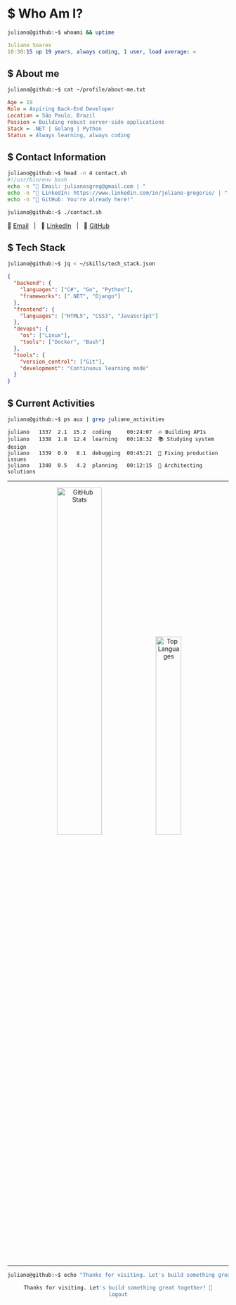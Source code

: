 # $ Who Am I?
```bash
juliano@github:~$ whoami && uptime
```
```yaml
Juliano Soares
10:30:15 up 19 years, always coding, 1 user, load average: ∞
```

## $ About me
```bash
juliano@github:~$ cat ~/profile/about-me.txt
```
```ini
Age = 19
Role = Aspiring Back-End Developer
Location = São Paulo, Brazil
Passion = Building robust server-side applications
Stack = .NET | Golang | Python
Status = Always learning, always coding
```

## $ Contact Information 
```bash
juliano@github:~$ head -n 4 contact.sh
#!/usr/bin/env bash
echo -n "📧 Email: julianosgreg@gmail.com | "
echo -n "💼 LinkedIn: https://www.linkedin.com/in/juliano-gregorio/ | "
echo -n "🐙 GitHub: You're already here!"
```
```bash
juliano@github:~$ ./contact.sh
```
📧 [Email](mailto:julianosgreg@gmail.com) &nbsp;&nbsp;|&nbsp;&nbsp; 💼 [LinkedIn](https://www.linkedin.com/in/juliano-gregorio/) &nbsp;&nbsp;|&nbsp;&nbsp; 🐙 [GitHub](https://github.com/jusoaresg)


## $ Tech Stack
```bash
juliano@github:~$ jq < ~/skills/tech_stack.json
```
```json
{
  "backend": {
    "languages": ["C#", "Go", "Python"],
    "frameworks": [".NET", "Django"]
  },
  "frontend": {
    "languages": ["HTML5", "CSS3", "JavaScript"]
  },
  "devops": {
    "os": ["Linux"],
    "tools": ["Docker", "Bash"]
  },
  "tools": {
    "version_control": ["Git"],
    "development": "Continuous learning mode"
  }
}
```

## $ Current Activities
```bash
juliano@github:~$ ps aux | grep juliano_activities
```
```text
juliano   1337  2.1  15.2  coding     00:24:07  🔥 Building APIs
juliano   1338  1.8  12.4  learning   00:18:32  📚 Studying system design
juliano   1339  0.9   8.1  debugging  00:45:21  🐛 Fixing production issues
juliano   1340  0.5   4.2  planning   00:12:15  🎯 Architecting solutions
```

---

<div align="center">

<img src="https://github-readme-stats.vercel.app/api?username=jusoaresg&theme=terminal&include_all_commits=true&show_icons=true&hide_border=false&count_private=true&bg_color=0d1117&title_color=00ff00&text_color=ffffff&icon_color=00ff00" width="45%" alt="GitHub Stats">
<img src="https://github-readme-stats.vercel.app/api/top-langs/?username=jusoaresg&layout=compact&size_weight=0.5&count_weight=0.5&theme=terminal&show_icons=true&hide_border=false&count_private=true&bg_color=0d1117&title_color=00ff00&text_color=ffffff&icon_color=00ff00" width="34%" alt="Top Languages">

---
```bash
juliano@github:~$ echo "Thanks for visiting. Let's build something great together!" 🚀 && exit
```
```bash
Thanks for visiting. Let's build something great together! 🚀
logout
```

</div>
